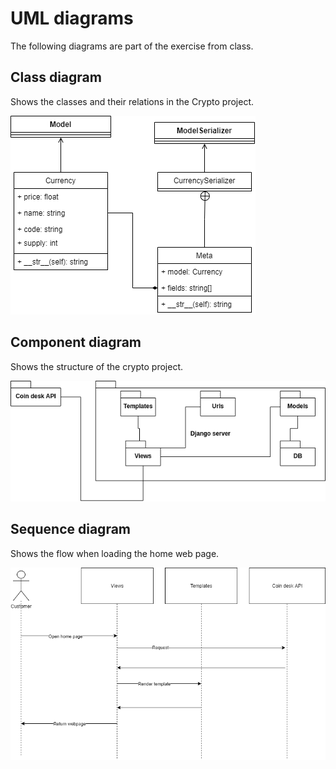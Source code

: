 # UML diagrams

The following diagrams are part of the exercise from class.

## Class diagram

Shows the classes and their relations in the Crypto project.

![class diagram](UML_class_diagram.png)

## Component diagram

Shows the structure of the crypto project.

![component diagram](Component_diagram_crypto.png)

## Sequence diagram

Shows the flow when loading the home web page.

![sequence diagram](sequence_diagram.png)
